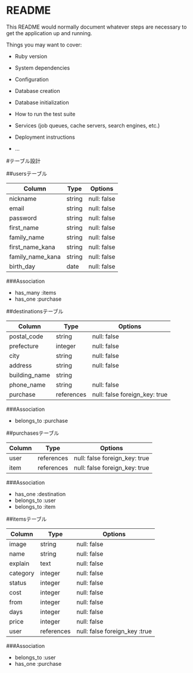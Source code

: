# README

This README would normally document whatever steps are necessary to get the
application up and running.

Things you may want to cover:

* Ruby version

* System dependencies

* Configuration

* Database creation

* Database initialization

* How to run the test suite

* Services (job queues, cache servers, search engines, etc.)

* Deployment instructions

* ...


#テーブル設計


##usersテーブル

| Column           | Type     | Options     |
| ---------------- | -------- | ----------- |
| nickname         | string   | null: false |
| email            | string   | null: false |
| password         | string   | null: false |
| first_name       | string   | null: false |
| family_name      | string   | null: false |
| first_name_kana  | string   | null: false |
| family_name_kana | string   | null: false |
| birth_day        | date     | null: false |

###Association
- has_many :items
- has_one :purchase



##destinationsテーブル
 
| Column              | Type       | Options                       |
| ------------------- | ---------- | ----------------------------- |
| postal_code         | string     | null: false                   |
| prefecture          | integer    | null: false                   |
| city                | string     | null: false                   |
| address             | string     | null: false                   |
| building_name       | string     |                               |
| phone_name          | string     | null: false                   |
| purchase            | references | null: false foreign_key: true |

###Association
- belongs_to :purchase




##purchasesテーブル

| Column  | Type       | Options                       |
| --------| ---------- | ------------------------------|
| user    | references | null: false foreign_key: true |
| item    | references | null: false foreign_key: true |

###Association
- has_one :destination
- belongs_to :user
- belongs_to :item





##itemsテーブル

| Column   | Type       | Options                       |
| ---------| --------   | ----------------------------- |
| image    | string     | null: false                   |
| name     | string     | null: false                   |
| explain  | text       | null: false                   |
| category | integer    | null: false                   |
| status   | integer    | null: false                   |
| cost     | integer    | null: false                   |
| from     | integer    | null: false                   |
| days     | integer    | null: false                   |
| price    | integer    | null: false                   |
| user     | references | null: false foreign_key :true |

###Association
- belongs_to :user
- has_one :purchase
